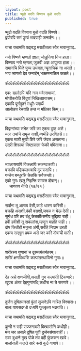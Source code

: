 ```yaml
---
layout: post
title: प्मूढो वदति विष्णाय बुधो वदति
published: true
---
```


प्मूढो वदति विष्णाय बुधो वदति विष्णवे।   
द्वयोरपि समं पुण्यं भावग्राही जनार्दनः।।  

याचा यथामति पद्यबद्ध मराठीतला स्वैर भावानुवाद..  

नमो विष्णवे म्हणतो ज्ञाता,जोडुनिया निज हाता।  
विष्णाय नमो म्हणता,जुळवी अज्ञ आपुल्या हाता।।  
समानचि मिळे पुण्य उभयता,न्यूनाधिक ना असते।  
भाव जाणतो देव जनार्दन,भक्तमनातिल कळते।।  

ॐॐॐॐॐॐॐॐॐॐॐॐॐॐॐॐॐॐ  

एक: खलोऽपि यदि नाम भवेत्सभायां,  
मोघीकरोति विदुषां निखिलप्रयासम्।  
एकापि पूर्णमुदरं मधुरैः पदार्थैः  
आलोड्य रेचयति हन्त न मक्षिका किम्।।  

याचा यथामति पद्यबद्ध मराठीतला स्वैर भावानुवाद..  

विद्वानांच्या सभेत जरि का एकच दुष्ट असे।  
यत्न तयांचे समूळ नाशी,व्यर्थहि ठरवितसे।।  
एकच माशी मुखी शिरे जरि जेवत असताना।  
उदरी शिरल्या मिष्टान्नाला फेकी वमिताना।।  

ॐॐॐॐॐॐॐॐॐॐॐॐॐॐॐॐॐॐ  

व्यालाश्रयापि विकलापि सकण्टकापि।  
वक्रापि पङ्किलभवापि दुरासदापि।।  
गन्धेन बन्धुरसि केतकि सर्वजन्तोः।  
एको गुणः खलु निहन्ति समस्त दोषान्।।  
&emsp;चाणक्य नीति (१७/२१ )  

याचा यथामति पद्यबद्ध मराठीतला स्वैर भावानुवाद..  

सर्पांना तू आश्रय देसी,काटे धारण करिसी।  
वक्रहि असशी,पंकी वसशी,जवळ न येऊ देसी।।  
सुगंध परि तव बंधु,केतकी!समीप  तुझिया राही।  
हवी हवीशी तू सकलांना,म्हणून बाहति पाही।।  
दोष कितीही मनुजा अंगी,सर्वहि निष्प्रभ ठरती  
एकच सद्गुण प्रबळ असे जर करि दोषांची माती।  

ॐॐॐॐॐॐॐॐॐॐॐॐॐॐॐॐॐॐ  

शरीरस्य गुणानां च दूरमत्यंतमंतरम्।  
शरीरं क्षणविध्वंसि कल्पांतस्थायिनो गुणाः॥  

याचा यथामति पद्यबद्ध मराठीतला स्वैर भावानुवाद..  

देह असे क्षणजीवी,असती गुण कल्पांती टिकणारे।  
खूपच अंतर देहगुणांमधि,कधीच ना ते सरणारे।।  

ॐॐॐॐॐॐॐॐॐॐॐॐॐॐॐॐॐॐ  

दुर्जन दूषितमनसां पुंसां सुजनेऽपि नास्ति विश्वासः।  
बालः पायसदग्धो दध्यपि फूत्कृत्य भक्षयति।।  

याचा यथामति पद्यबद्ध मराठीतला स्वैर भावानुवाद..  

कुणी न राही सज्जनावरी विश्वासोनि कधीही।  
मन जर असले दूषित पूर्वी दुर्जनसंगप्रवाहीं।।  
उष्ण दुधाने मुख पोळे तंव दही फुंकरुन खावे।  
बालांनाही कळते सारे कसे कुठे वागावे।।   

